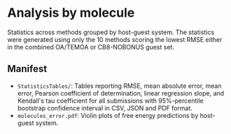 # Analysis by molecule

Statistics across methods grouped by host-guest system. The statistics were generated using only the 10 methods scoring
the lowest RMSE either in the combined OA/TEMOA or CB8-NOBONUS guest set.

## Manifest
- `StatisticsTables/`: Tables reporting RMSE, mean absolute error, mean error, Pearson coefficient of determination,
linear regression slope, and Kendall's tau coefficient for all submissions with 95%-percentile bootstrap confidence
interval in CSV, JSON and PDF format.
- `molecules_error.pdf`: Violin plots of free energy predictions by host-guest system.
